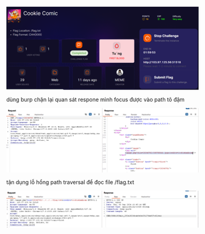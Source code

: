 ![image](../img/2.1.png)

dùng burp chặn lại quan sát respone mình focus được vào path tô đậm

![image](../img/2.2.png)

tận dụng lỗ hổng path traversal để đọc file /flag.txt

![image](../img/2.3.png)
